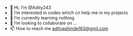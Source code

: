 - 👋 Hi, I’m @Adity243
- 👀 I’m interested in codes which cn help me in my projects
- 🌱 I’m currently learning nothing
- 💞️ I’m looking to collaborate on ...
- 📫 How to reach me adityashinde163@gmil.com

<!---
Adity243/Adity243 is a ✨ special ✨ repository because its `README.md` (this file) appears on your GitHub profile.
You can click the Preview link to take a look at your changes.
--->
